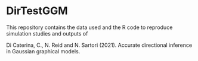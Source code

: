 # DirTestGGM
This repository contains the data used and the R code to reproduce simulation studies and outputs of

Di Caterina, C., N. Reid and N. Sartori (2021). Accurate directional inference in Gaussian graphical models.
